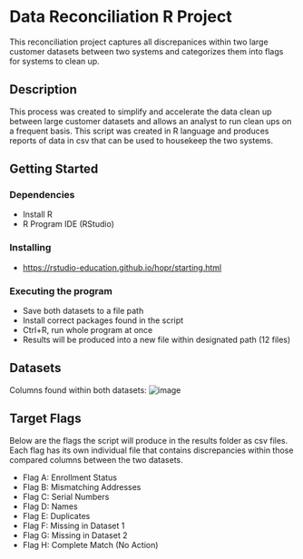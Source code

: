 # Data Reconciliation R Project
This reconciliation project captures all discrepanices within two large customer datasets between two systems and categorizes them into flags for systems to clean up. 

## Description
This process was created to simplify and accelerate the data clean up between large customer datasets and allows an analyst to run clean ups on a frequent basis. This script was created in R language and produces reports of data in csv that can be used to housekeep the two systems. 

## Getting Started
### Dependencies
* Install R
* R Program IDE (RStudio)
### Installing
* https://rstudio-education.github.io/hopr/starting.html
### Executing the program
* Save both datasets to a file path
* Install correct packages found in the script
* Ctrl+R, run whole program at once
* Results will be produced into a new file within designated path (12 files)
  
## Datasets
Columns found within both datasets:
![image](https://github.com/Audrey6/DataReconciliationR/assets/34180394/f643f0ea-bf1c-4479-8a03-58ce99b1dc27)

## Target Flags
Below are the flags the script will produce in the results folder as csv files. Each flag has its own individual file that contains discrepancies within those compared columns between the two datasets.
* Flag A: Enrollment Status
* Flag B: Mismatching Addresses
* Flag C: Serial Numbers
* Flag D: Names
* Flag E: Duplicates
* Flag F: Missing in Dataset 1
* Flag G: Missing in Dataset 2
* Flag H: Complete Match (No Action)

